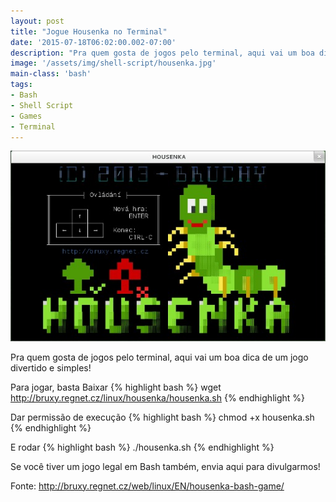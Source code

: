 ```yaml
---
layout: post
title: "Jogue Housenka no Terminal"
date: '2015-07-18T06:02:00.002-07:00'
description: "Pra quem gosta de jogos pelo terminal, aqui vai um boa dica de um jogo divertido e simples!"
image: '/assets/img/shell-script/housenka.jpg'
main-class: 'bash'
tags:
- Bash
- Shell Script
- Games
- Terminal
---
```

![Jogue Housenka no Terminal](/assets/img/shell-script/housenka.jpg "Jogue Housenka no Terminal")

Pra quem gosta de jogos pelo terminal, aqui vai um boa dica de um jogo divertido e simples! 

Para jogar, basta Baixar
{% highlight bash %}
wget http://bruxy.regnet.cz/linux/housenka/housenka.sh 
{% endhighlight %}

Dar permissão de execução
{% highlight bash %}
chmod +x housenka.sh 
{% endhighlight %}

E rodar
{% highlight bash %}
./housenka.sh 
{% endhighlight %} 

Se você tiver um jogo legal em Bash também, envia aqui para divulgarmos! 

Fonte: http://bruxy.regnet.cz/web/linux/EN/housenka-bash-game/
